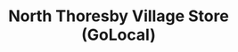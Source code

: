 ---
title: "North Thoresby Village Store (GoLocal)"
url: /grimsby/north-thoresby-village-store-golocal/
shop: convenience
---